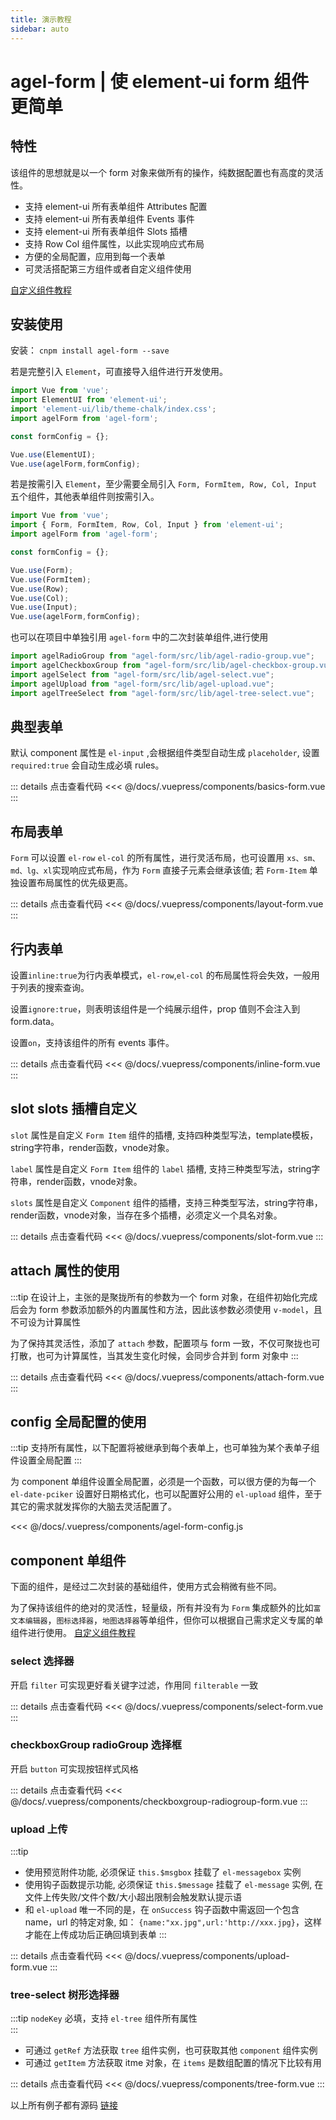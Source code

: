 ```yaml
---
title: 演示教程
sidebar: auto
---
```


# agel-form | 使 element-ui form 组件更简单

## 特性

该组件的思想就是以一个 form 对象来做所有的操作，纯数据配置也有高度的灵活性。 

- 支持 element-ui 所有表单组件 Attributes 配置
- 支持 element-ui 所有表单组件 Events 事件
- 支持 element-ui 所有表单组件 Slots 插槽
- 支持 Row Col 组件属性，以此实现响应式布局
- 方便的全局配置，应用到每一个表单
- 可灵活搭配第三方组件或者自定义组件使用

[自定义组件教程](/custom-component.md)


## 安装使用

安装： `cnpm install agel-form --save` 

若是完整引入 `Element`，可直接导入组件进行开发使用。

```js
import Vue from 'vue';
import ElementUI from 'element-ui';
import 'element-ui/lib/theme-chalk/index.css';
import agelForm from 'agel-form';

const formConfig = {};

Vue.use(ElementUI);
Vue.use(agelForm,formConfig);
```

若是按需引入 `Element`，至少需要全局引入 `Form, FormItem, Row, Col, Input` 五个组件，其他表单组件则按需引入。

```js
import Vue from 'vue';
import { Form, FormItem, Row, Col, Input } from 'element-ui';
import agelForm from 'agel-form';

const formConfig = {};

Vue.use(Form);
Vue.use(FormItem);
Vue.use(Row);
Vue.use(Col);
Vue.use(Input);
Vue.use(agelForm,formConfig);
```

也可以在项目中单独引用 `agel-form` 中的二次封装单组件,进行使用

```js
import agelRadioGroup from "agel-form/src/lib/agel-radio-group.vue";
import agelCheckboxGroup from "agel-form/src/lib/agel-checkbox-group.vue";
import agelSelect from "agel-form/src/lib/agel-select.vue";
import agelUpload from "agel-form/src/lib/agel-upload.vue";
import agelTreeSelect from "agel-form/src/lib/agel-tree-select.vue";
```

## 典型表单 

默认 component 属性是 `el-input` ,会根据组件类型自动生成 `placeholder`, 设置 `required:true` 会自动生成必填 rules。

<ClientOnly><basics-form/></ClientOnly>

::: details 点击查看代码
<<< @/docs/.vuepress/components/basics-form.vue
:::

## 布局表单

`Form` 可以设置 `el-row` `el-col` 的所有属性，进行灵活布局，也可设置用 `xs、sm、md、lg、xl`实现响应式布局，作为 `Form` 直接子元素会继承该值; 若 `Form-Item` 单独设置布局属性的优先级更高。

<ClientOnly><layout-form/></ClientOnly>

::: details 点击查看代码
<<< @/docs/.vuepress/components/layout-form.vue
::: 


## 行内表单 

设置`inline:true`为行内表单模式，`el-row`,`el-col` 的布局属性将会失效，一般用于列表的搜索查询。

设置`ignore:true`，则表明该组件是一个纯展示组件，prop 值则不会注入到 form.data。

设置`on`，支持该组件的所有 events 事件。

<ClientOnly><inline-form/></ClientOnly>

::: details 点击查看代码
<<< @/docs/.vuepress/components/inline-form.vue
:::

## slot slots 插槽自定义

`slot` 属性是自定义 `Form Item` 组件的插槽, 支持四种类型写法，template模板，string字符串，render函数，vnode对象。

`label` 属性是自定义 `Form Item` 组件的 `label` 插槽, 支持三种类型写法，string字符串，render函数，vnode对象。

`slots` 属性是自定义 `Component` 组件的插槽，支持三种类型写法，string字符串，render函数，vnode对象，当存在多个插槽，必须定义一个具名对象。

<ClientOnly><slot-form/></ClientOnly>

::: details 点击查看代码
<<< @/docs/.vuepress/components/slot-form.vue
:::

## attach 属性的使用

:::tip
在设计上，主张的是聚拢所有的参数为一个 form 对象，在组件初始化完成后会为 form 参数添加额外的内置属性和方法，因此该参数必须使用 `v-model`，且不可设为计算属性

为了保持其灵活性，添加了 `attach` 参数，配置项与 form 一致，不仅可聚拢也可打散，也可为计算属性，当其发生变化时候，会同步合并到 form 对象中
:::

<ClientOnly><attach-form/></ClientOnly>

::: details 点击查看代码
<<< @/docs/.vuepress/components/attach-form.vue
:::

## config 全局配置的使用

:::tip
支持所有属性，以下配置将被继承到每个表单上，也可单独为某个表单子组件设置全局配置
:::

为 component 单组件设置全局配置，必须是一个函数，可以很方便的为每一个 `el-date-pciker` 设置好日期格式化，也可以配置好公用的 `el-upload` 组件，至于其它的需求就发挥你的大脑去灵活配置了。

<<< @/docs/.vuepress/components/agel-form-config.js

## component 单组件

下面的组件，是经过二次封装的基础组件，使用方式会稍微有些不同。

为了保持该组件的绝对的灵活性，轻量级，所有并没有为 `Form` 集成额外的比如`富文本编辑器`，`图标选择器`，`地图选择器`等单组件，但你可以根据自己需求定义专属的单组件进行使用。
[自定义组件教程](/custom-component.md)


### select 选择器

开启 `filter` 可实现更好看关键字过滤，作用同 `filterable` 一致

<ClientOnly><select-form/></ClientOnly>

::: details 点击查看代码
<<< @/docs/.vuepress/components/select-form.vue
:::

### checkboxGroup radioGroup 选择框

开启 `button` 可实现按钮样式风格

<ClientOnly><checkboxgroup-radiogroup-form/></ClientOnly>

::: details 点击查看代码
<<< @/docs/.vuepress/components/checkboxgroup-radiogroup-form.vue
:::

### upload 上传

:::tip
- 使用预览附件功能, 必须保证 `this.$msgbox` 挂载了 `el-messagebox` 实例
- 使用钩子函数提示功能, 必须保证 `this.$message` 挂载了 `el-message` 实例, 在文件上传失败/文件个数/大小超出限制会触发默认提示语
- 和 `el-upload` 唯一不同的是，在 `onSuccess` 钩子函数中需返回一个包含 name，url 的特定对象, 如： `{name:"xx.jpg",url:'http://xxx.jpg}`，这样才能在上传成功后正确回填到表单
:::

<ClientOnly><upload-form/></ClientOnly>

::: details 点击查看代码
<<< @/docs/.vuepress/components/upload-form.vue
::: 

### tree-select 树形选择器

:::tip
`nodeKey` 必填，支持 `el-tree` 组件所有属性  
:::

- 可通过 `getRef` 方法获取 `tree` 组件实例，也可获取其他 `component` 组件实例
- 可通过 `getItem` 方法获取 itme 对象，在 `items` 是数组配置的情况下比较有用

<ClientOnly><tree-form/></ClientOnly>

::: details 点击查看代码
<<< @/docs/.vuepress/components/tree-form.vue
::: 

以上所有例子都有源码 [链接](https://github.com/agrass-GitHub/agel-form/tree/master/docs/.vuepress/components)